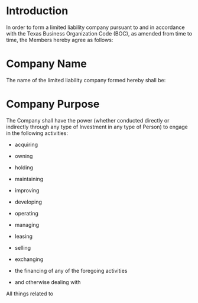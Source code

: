 # Introduction
In order to form a limited liability company pursuant to and in
accordance with the Texas Business Organization Code (BOC), as amended
from time to time, the Members hereby agree as follows:

# Company Name
The name of the limited liability company formed hereby shall be:
<company name LLC>

# Company Purpose
The Company shall have the power (whether conducted
directly or indirectly through any type of Investment in any type of
Person)  to engage in the following activities:

* acquiring

* owning

* holding

* maintaining

* improving

* developing

* operating

* managing 

* leasing

* selling

* exchanging

* the financing of any of the foregoing activities

* and otherwise dealing with 

All things related to <Company name LLC>
